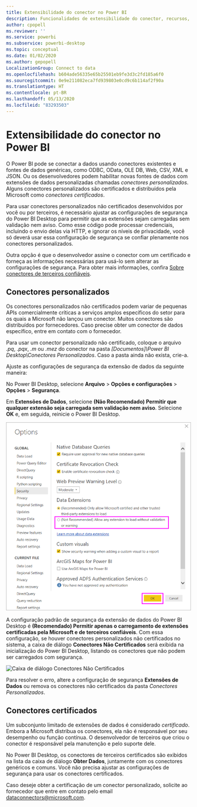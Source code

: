 ```yaml
---
title: Extensibilidade do conector no Power BI
description: Funcionalidades de extensibilidade do conector, recursos, configurações de segurança e conectores certificados
author: cpopell
ms.reviewer: ''
ms.service: powerbi
ms.subservice: powerbi-desktop
ms.topic: conceptual
ms.date: 01/02/2020
ms.author: gepopell
LocalizationGroup: Connect to data
ms.openlocfilehash: b604ade56335e65b25501eb9fe3d3c2fd185a6f0
ms.sourcegitcommit: 0e9e211082eca7fd939803e0cd9c6b114af2f90a
ms.translationtype: HT
ms.contentlocale: pt-BR
ms.lasthandoff: 05/13/2020
ms.locfileid: "83293503"
---
```

# <a name="connector-extensibility-in-power-bi"></a>Extensibilidade do conector no Power BI

O Power BI pode se conectar a dados usando conectores existentes e fontes de dados genéricas, como ODBC, OData, OLE DB, Web, CSV, XML e JSON. Ou os desenvolvedores podem habilitar novas fontes de dados com extensões de dados personalizadas chamadas *conectores personalizados*. Alguns conectores personalizados são certificados e distribuídos pela Microsoft como *conectores certificados*.

Para usar conectores personalizados não certificados desenvolvidos por você ou por terceiros, é necessário ajustar as configurações de segurança do Power BI Desktop para permitir que as extensões sejam carregadas sem validação nem aviso. Como esse código pode processar credenciais, incluindo o envio delas via HTTP, e ignorar os níveis de privacidade, você só deverá usar essa configuração de segurança se confiar plenamente nos conectores personalizados.

Outra opção é que o desenvolvedor assine o conector com um certificado e forneça as informações necessárias para usá-lo sem alterar as configurações de segurança. Para obter mais informações, confira [Sobre conectores de terceiros confiáveis](desktop-trusted-third-party-connectors.md).

## <a name="custom-connectors"></a>Conectores personalizados

Os conectores personalizados não certificados podem variar de pequenas APIs comercialmente críticas a serviços amplos específicos do setor para os quais a Microsoft não lançou um conector. Muitos conectores são distribuídos por fornecedores. Caso precise obter um conector de dados específico, entre em contato com o fornecedor. 

Para usar um conector personalizado não certificado, coloque o arquivo *.pq*, *.pqx*, *.m* ou *.mez* do conector na pasta *\[Documentos]\\Power BI Desktop\\Conectores Personalizados*. Caso a pasta ainda não exista, crie-a.

Ajuste as configurações de segurança da extensão de dados da seguinte maneira:

No Power BI Desktop, selecione **Arquivo** > **Opções e configurações** > **Opções** > **Segurança**.

Em **Extensões de Dados**, selecione **(Não Recomendado) Permitir que qualquer extensão seja carregada sem validação nem aviso**. Selecione **OK** e, em seguida, reinicie o Power BI Desktop. 

![Permitir conectores personalizados não certificados nas opções de Segurança da Extensão de Dados](media/desktop-connector-extensibility/data-extension-security-1.png)

A configuração padrão de segurança da extensão de dados do Power BI Desktop é **(Recomendado) Permitir apenas o carregamento de extensões certificadas pela Microsoft e de terceiros confiáveis**. Com essa configuração, se houver conectores personalizados não certificados no sistema, a caixa de diálogo **Conectores Não Certificados** será exibida na inicialização do Power BI Desktop, listando os conectores que não podem ser carregados com segurança.

![Caixa de diálogo Conectores Não Certificados](media/desktop-connector-extensibility/data-extension-security-2.png)

Para resolver o erro, altere a configuração de segurança **Extensões de Dados** ou remova os conectores não certificados da pasta *Conectores Personalizados*.

## <a name="certified-connectors"></a>Conectores certificados

Um subconjunto limitado de extensões de dados é considerado *certificado*. Embora a Microsoft distribua os conectores, ela não é responsável por seu desempenho ou função contínua. O desenvolvedor de terceiros que criou o conector é responsável pela manutenção e pelo suporte dele. 

No Power BI Desktop, os conectores de terceiros certificados são exibidos na lista da caixa de diálogo **Obter Dados**, juntamente com os conectores genéricos e comuns. Você não precisa ajustar as configurações de segurança para usar os conectores certificados.

Caso deseje obter a certificação de um conector personalizado, solicite ao fornecedor que entre em contato pelo email dataconnectors@microsoft.com.
